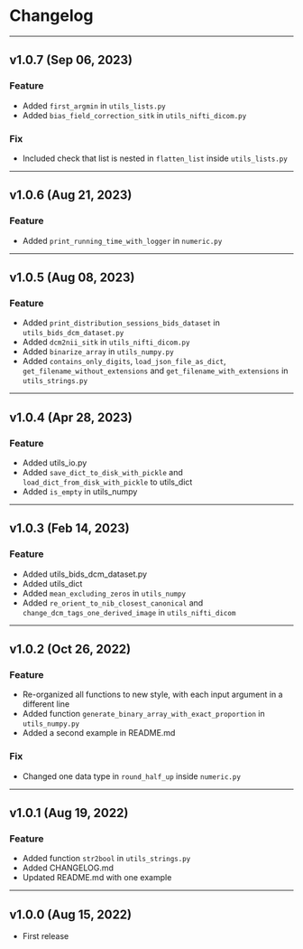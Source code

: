 # Changelog
____________
## v1.0.7 (Sep 06, 2023)
### Feature
- Added `first_argmin` in `utils_lists.py`
- Added `bias_field_correction_sitk` in `utils_nifti_dicom.py`
### Fix
- Included check that list is nested in `flatten_list` inside `utils_lists.py`
____________
## v1.0.6 (Aug 21, 2023)
### Feature
- Added `print_running_time_with_logger` in `numeric.py`
____________
## v1.0.5 (Aug 08, 2023)
### Feature
- Added `print_distribution_sessions_bids_dataset` in `utils_bids_dcm_dataset.py`
- Added `dcm2nii_sitk` in `utils_nifti_dicom.py`
- Added `binarize_array` in `utils_numpy.py`
- Added `contains_only_digits`, `load_json_file_as_dict`, `get_filename_without_extensions` and `get_filename_with_extensions` in `utils_strings.py`
____________
## v1.0.4 (Apr 28, 2023)
### Feature
- Added utils_io.py
- Added `save_dict_to_disk_with_pickle` and `load_dict_from_disk_with_pickle` to utils_dict
- Added `is_empty` in utils_numpy
____________
## v1.0.3 (Feb 14, 2023)
### Feature
- Added utils_bids_dcm_dataset.py
- Added utils_dict
- Added `mean_excluding_zeros` in `utils_numpy`
- Added `re_orient_to_nib_closest_canonical` and `change_dcm_tags_one_derived_image` in `utils_nifti_dicom`
____________
## v1.0.2 (Oct 26, 2022)
### Feature
- Re-organized all functions to new style, with each input argument in a different line
- Added function `generate_binary_array_with_exact_proportion` in `utils_numpy.py`
- Added a second example in README.md
### Fix
- Changed one data type in `round_half_up` inside `numeric.py`
____________
## v1.0.1 (Aug 19, 2022)
### Feature
- Added function `str2bool` in `utils_strings.py`
- Added CHANGELOG.md
- Updated README.md with one example
____________
## v1.0.0 (Aug 15, 2022)
- First release